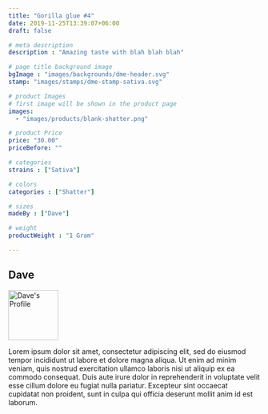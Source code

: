 ```yaml
---
title: "Gorilla glue #4"
date: 2019-11-25T13:39:07+06:00
draft: false

# meta description
description : "Amazing taste with blah blah blah"

# page title background image
bgImage : "images/backgrounds/dme-header.svg"
stamp: "images/stamps/dme-stamp-sativa.svg"

# product Images
# first image will be shown in the product page
images:
  - "images/products/blank-shatter.png"

# product Price
price: "30.00"
priceBefore: ""

# categories
strains : ["Sativa"]

# colors 
categories : ["Shatter"]

# sizes
madeBy : ["Dave"]

# weight
productWeight : "1 Gram"

---
```

<h2 class="creator-title">Dave</h2>
<img src="/images/team/blank-profile.webp" alt="Dave's Profile" class="creator-image" height="100">
<p class="creator-about">Lorem ipsum dolor sit amet, consectetur adipiscing elit, sed do eiusmod tempor incididunt ut labore et dolore magna aliqua. Ut enim ad minim veniam, quis nostrud exercitation ullamco laboris nisi ut aliquip ex ea commodo consequat. Duis aute irure dolor in reprehenderit in voluptate velit esse cillum dolore eu fugiat nulla pariatur. Excepteur sint occaecat cupidatat non proident, sunt in culpa qui officia deserunt mollit anim id est laborum.<p>

